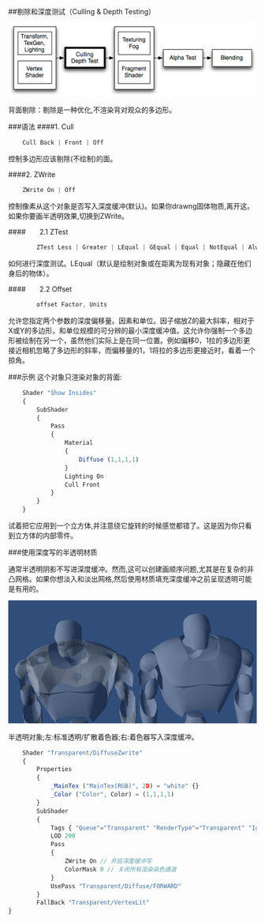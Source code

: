 ##剔除和深度测试（Culling & Depth Testing）


![](/assets/PipelineCullDepth.png)

背面剔除：剔除是一种优化,不渲染背对观众的多边形。

###语法
####1. Cull
```javascript    
    Cull Back | Front | Off
```
控制多边形应该剔除(不绘制)的面。


####2. ZWrite
```javascript
    ZWrite On | Off
```
控制像素从这个对象是否写入深度缓冲(默认)。如果你drawng固体物质,离开这。如果你要画半透明效果,切换到ZWrite。

####&emsp;&emsp;2.1 ZTest
```javascript
        ZTest Less | Greater | LEqual | GEqual | Equal | NotEqual | Always
```
如何进行深度测试。LEqual（默认是绘制对象或在距离为现有对象；隐藏在他们身后的物体）。

####&emsp;&emsp;2.2 Offset
```javascript
        offset Factor, Units
```
允许您指定两个参数的深度偏移量。因素和单位。因子缩放Z的最大斜率，相对于X或Y的多边形，和单位规模的可分辨的最小深度缓冲值。这允许你强制一个多边形被绘制在另一个，虽然他们实际上是在同一位置。例如偏移0，1拉的多边形更接近相机忽略了多边形的斜率，而偏移量的1，1将拉的多边形更接近时，看着一个掠角。

###示例
这个对象只渲染对象的背面:
```javascript
    Shader "Show Insides"
    {
        SubShader
        {
            Pass
            {
                Material
                {
                    Diffuse (1,1,1,1)
                }
                Lighting On
                Cull Front
            }
        }
    }
```
试着把它应用到一个立方体,并注意绕它旋转的时候感觉都错了。这是因为你只看到立方体的内部零件。

###使用深度写的半透明材质

通常半透明阴影不写进深度缓冲。然而,这可以创建画顺序问题,尤其是在复杂的非凸网格。如果你想淡入和淡出网格,然后使用材质填充深度缓冲之前呈现透明可能是有用的。

![](/assets/TransparentDiffuseZWrite.png)

半透明对象;左:标准透明/扩散着色器;右:着色器写入深度缓冲。

```javascript
    Shader "Transparent/DiffuseZwrite"    
    {        
        Properties         
        {            
            _MainTex ("MainTex(RGB)", 2D) = "white" {}                            
            _Color ("Color", Color) = (1,1,1,1)        
        }         
        SubShader        
        {            
            Tags { "Queue"="Transparent" "RenderType"="Transparent" "IgnoreProjector"="true" }            
            LOD 200             
            Pass             
            {                
                ZWrite On // 开启深度缓冲写                            
                ColorMask 0 // 关闭所有渲染染色通道            
            }             
            UsePass "Transparent/Diffuse/FORWARD"        
        }         
        FallBack "Transparent/VertexLit"
} 

```




